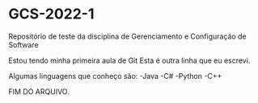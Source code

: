 # GCS-2022-1
Repositório de teste da disciplina de Gerenciamento e Configuração de Software

Estou tendo minha primeira aula de Git
Esta é outra linha que eu escrevi.

Algumas linguagens que conheço são:
-Java
-C#
-Python
-C++

FIM DO ARQUIVO.

